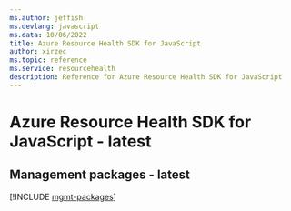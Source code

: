 ```yaml
---
ms.author: jeffish
ms.devlang: javascript
ms.data: 10/06/2022
title: Azure Resource Health SDK for JavaScript
author: xirzec
ms.topic: reference
ms.service: resourcehealth
description: Reference for Azure Resource Health SDK for JavaScript
---
```

# Azure Resource Health SDK for JavaScript - latest

## Management packages - latest
[!INCLUDE [mgmt-packages](resource-health-mgmt-index.md)]